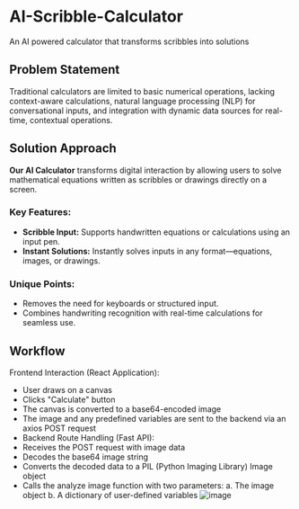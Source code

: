# AI-Scribble-Calculator
An AI powered calculator that transforms scribbles into solutions 

## Problem Statement
Traditional calculators are limited to basic numerical operations, lacking context-aware calculations, natural language processing (NLP) for conversational inputs, and integration with dynamic data sources for real-time, contextual operations.

## Solution Approach
**Our AI Calculator** transforms digital interaction by allowing users to solve mathematical equations written as scribbles or drawings directly on a screen.  

### Key Features: 

- **Scribble Input:** Supports handwritten equations or calculations using an input pen.  
- **Instant Solutions:** Instantly solves inputs in any format—equations, images, or drawings.  

### Unique Points: 
- Removes the need for keyboards or structured input.  
- Combines handwriting recognition with real-time calculations for seamless use.


## Workflow

Frontend Interaction (React Application):

- User draws on a canvas
- Clicks "Calculate" button
- The canvas is converted to a base64-encoded image
- The image and any predefined variables are sent to the backend via an axios POST request
- Backend Route Handling (Fast API):
- Receives the POST request with image data
- Decodes the base64 image string
- Converts the decoded data to a PIL (Python Imaging Library) Image object
- Calls the analyze image function with two parameters: a. The image object b. A dictionary of user-defined variables
![image](https://github.com/user-attachments/assets/1ca2dd6a-5290-46f5-90f1-abb935dd3cda)



